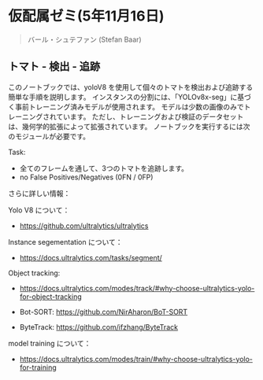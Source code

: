 # 仮配属ゼミ(5年11月16日)

> バール・シュテファン (Stefan Baar)

## トマト - 検出 - 追跡

このノートブックでは、yoloV8 を使用して個々のトマトを検出および追跡する簡単な手順を説明します。
インスタンスの分割には、「YOLOv8x-seg」に基づく事前トレーニング済みモデルが使用されます。 モデルは少数の画像のみでトレーニングされています。 ただし、トレーニングおよび検証のデータセットは、幾何学的拡張によって拡張されています。
ノートブックを実行するには次のモジュールが必要です。

Task:
- 全てのフレームを通して、3つのトマトを追跡します。
- no False Positives/Negatives (0FN / 0FP)

さらに詳しい情報：

Yolo V8 について：
- https://github.com/ultralytics/ultralytics

Instance segementation について：

- https://docs.ultralytics.com/tasks/segment/

Object tracking:

- https://docs.ultralytics.com/modes/track/#why-choose-ultralytics-yolo-for-object-tracking

- Bot-SORT: https://github.com/NirAharon/BoT-SORT

- ByteTrack: https://github.com/ifzhang/ByteTrack

model training について：

- https://docs.ultralytics.com/modes/train/#why-choose-ultralytics-yolo-for-training
